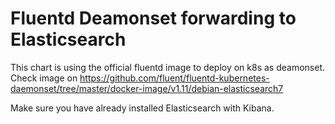 # Fluentd Deamonset forwarding to Elasticsearch

This chart is using the official fluentd image to deploy on k8s as deamonset.
Check image on https://github.com/fluent/fluentd-kubernetes-daemonset/tree/master/docker-image/v1.11/debian-elasticsearch7

Make sure you have already installed Elasticsearch with Kibana.
